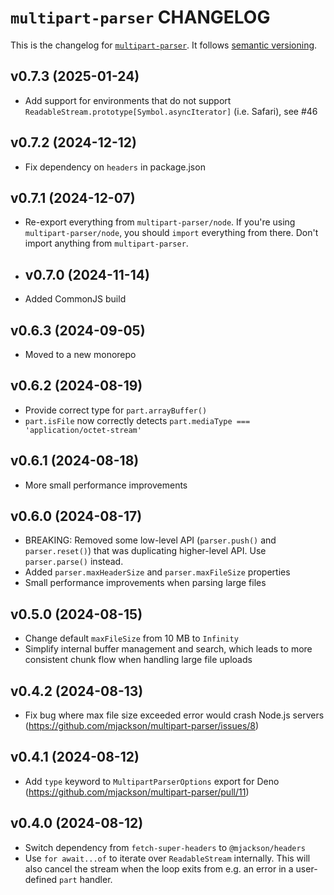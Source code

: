 # `multipart-parser` CHANGELOG

This is the changelog for [`multipart-parser`](https://github.com/mjackson/remix-the-web/tree/main/packages/multipart-parser). It follows [semantic versioning](https://semver.org/).

## v0.7.3 (2025-01-24)

- Add support for environments that do not support `ReadableStream.prototype[Symbol.asyncIterator]` (i.e. Safari), see #46

## v0.7.2 (2024-12-12)

- Fix dependency on `headers` in package.json

## v0.7.1 (2024-12-07)

- Re-export everything from `multipart-parser/node`. If you're using `multipart-parser/node`, you should `import` everything from there. Don't import anything from `multipart-parser`.

- ## v0.7.0 (2024-11-14)

- Added CommonJS build

## v0.6.3 (2024-09-05)

- Moved to a new monorepo

## v0.6.2 (2024-08-19)

- Provide correct type for `part.arrayBuffer()`
- `part.isFile` now correctly detects `part.mediaType === 'application/octet-stream'`

## v0.6.1 (2024-08-18)

- More small performance improvements

## v0.6.0 (2024-08-17)

- BREAKING: Removed some low-level API (`parser.push()` and `parser.reset()`) that was duplicating higher-level API. Use `parser.parse()` instead.
- Added `parser.maxHeaderSize` and `parser.maxFileSize` properties
- Small performance improvements when parsing large files

## v0.5.0 (2024-08-15)

- Change default `maxFileSize` from 10 MB to `Infinity`
- Simplify internal buffer management and search, which leads to more consistent chunk flow when handling large file uploads

## v0.4.2 (2024-08-13)

- Fix bug where max file size exceeded error would crash Node.js servers (https://github.com/mjackson/multipart-parser/issues/8)

## v0.4.1 (2024-08-12)

- Add `type` keyword to `MultipartParserOptions` export for Deno (https://github.com/mjackson/multipart-parser/pull/11)

## v0.4.0 (2024-08-12)

- Switch dependency from `fetch-super-headers` to `@mjackson/headers`
- Use `for await...of` to iterate over `ReadableStream` internally. This will also cancel the stream when the loop exits from e.g. an error in a user-defined `part` handler.
